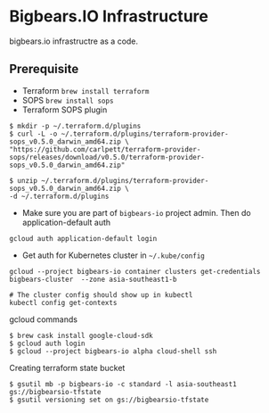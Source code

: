 # Bigbears.IO Infrastructure

bigbears.io infrastructre as a code.

## Prerequisite
* Terraform `brew install terraform`
* SOPS `brew install sops`
* Terraform SOPS plugin
```
$ mkdir -p ~/.terraform.d/plugins
$ curl -L -o ~/.terraform.d/plugins/terraform-provider-sops_v0.5.0_darwin_amd64.zip \
"https://github.com/carlpett/terraform-provider-sops/releases/download/v0.5.0/terraform-provider-sops_v0.5.0_darwin_amd64.zip"

$ unzip ~/.terraform.d/plugins/terraform-provider-sops_v0.5.0_darwin_amd64.zip \
-d ~/.terraform.d/plugins
```
* Make sure you are part of `bigbears-io` project admin. Then do application-default auth 
```
gcloud auth application-default login
```
* Get auth for Kubernetes cluster in `~/.kube/config`
```
gcloud --project bigbears-io container clusters get-credentials bigbears-cluster  --zone asia-southeast1-b

# The cluster config should show up in kubectl
kubectl config get-contexts
```

gcloud commands
```
$ brew cask install google-cloud-sdk
$ gcloud auth login
$ gcloud --project bigbears-io alpha cloud-shell ssh
```

Creating terraform state bucket
```
$ gsutil mb -p bigbears-io -c standard -l asia-southeast1 gs://bigbearsio-tfstate
$ gsutil versioning set on gs://bigbearsio-tfstate
```

